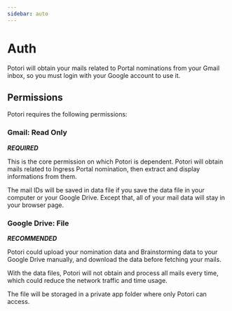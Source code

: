 ```yaml
---
sidebar: auto
---
```


# Auth
Potori will obtain your mails related to Portal nominations from your Gmail inbox, so you must login with your Google account to use it.

## Permissions
Potori requires the following permissions:

### Gmail: Read Only
***REQUIRED***

This is the core permission on which Potori is dependent. Potori will obtain mails related to Ingress Portal nomination, then extract and display informations from them.

The mail IDs will be saved in data file if you save the data file in your computer or your Google Drive. Except that, all of your mail data will stay in your browser page.

### Google Drive: File
***RECOMMENDED***

Potori could upload your nomination data and Brainstorming data to your Google Drive manually, and download the data before fetching your mails.

With the data files, Potori will not obtain and process all mails every time, which could reduce the network traffic and time usage.

The file will be storaged in a private app folder where only Potori can access.